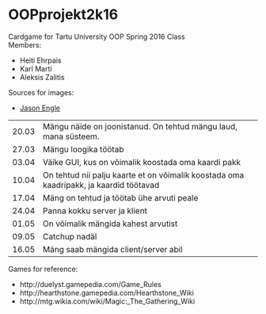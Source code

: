# OOPprojekt2k16

Cardgame for Tartu University OOP Spring 2016 Class<br>
Members:<br>
<ul>
<li>Heiti Ehrpais</li>
<li>Karl Marti</li>
<li>Aleksis Zalitis</li>
</ul>
Sources for images:
<ul>
<li><a href="http://www.jaestudio.com/">Jason Engle</a>
</ul>
<table style="width:100%">
<tr>
<td>20.03</td>
<td>Mängu näide on joonistanud. On tehtud mängu laud, mana süsteem.</td>
</tr>
<tr>
<td>27.03</td>
<td>Mängu loogika töötab</td>
</tr>
<tr>
<td>03.04</td>
<td>Väike GUI, kus on võimalik koostada oma kaardi pakk</td>
</tr>
<tr>
<td>10.04</td>
<td>On tehtud nii palju kaarte et on võimalik koostada oma kaadripakk, ja kaardid töötavad</td>
</tr>
<tr>
<td>17.04</td>
<td>Mäng on tehtud ja töötab ühe arvuti peale</td>
</tr>
<tr>
<td>24.04</td>
<td>Panna kokku server ja klient	</td>
</tr>
<tr>
<td>01.05</td>
<td>On võimalik mängida kahest arvutist	</td>
</tr>
<tr>
<td>09.05</td>
<td>Catchup nadäl	</td>
</tr>
<tr>
<td>16.05</td>
<td>Mäng saab mängida client/server abil</td>
</tr>
</table>
Games for reference:
<ul>
<li>http://duelyst.gamepedia.com/Game_Rules</li>
<li>http://hearthstone.gamepedia.com/Hearthstone_Wiki</li>
<li>http://mtg.wikia.com/wiki/Magic:_The_Gathering_Wiki</li>
</ul>
